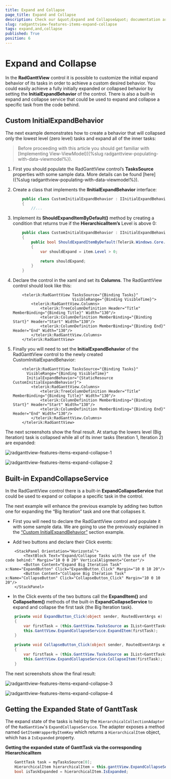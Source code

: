 ```yaml
---
title: Expand and Collapse
page_title: Expand and Collapse
description: Check our &quot;Expand and Collapse&quot; documentation article for the RadGanttView {{ site.framework_name }} control.
slug: radganttview-features-items-expand-collapse
tags: expand,and,collapse
published: True
position: 6
---
```


# Expand and Collapse

In the __RadGanttView__ control it is possible to customize the initial expand behavior of its tasks in order to achieve a custom desired behavior. You could easily achieve a fully initially expanded or collapsed behavior by setting the __InitialExpandBehavior__ of the control. There is also a built-in expand and collapse service that could be used to expand and collapse a specific task from the code behind.

## Custom InitialExpandBehavior

The next example demonstrates how to create a behavior that will collapsed only the lowest level (zero level) tasks and expand all of the inner tasks:

>Before proceeding with this article you should get familiar with [Implementing View-ViewModel]({%slug radganttview-populating-with-data-viewmodel%}).

1. First you should populate the RadGanttView control’s __TasksSource__ properties with some sample data. More details can be found [here]({%slug radganttview-populating-with-data-viewmodel%}).

1. Create a class that implements the __IInitialExpandBehavior__ interface:

	```C#
		public class CustomInitialExpandBehavior : IInitialExpandBehavior
		{
		    //...
	```

1. Implement its __ShouldExpandItemByDefault()__ method by creating a condition that returns true if the __HierarchicalItem’s__ Level is above 0:

	```C#
		public class CustomInitialExpandBehavior : IInitialExpandBehavior
		{
		    public bool ShouldExpandItemByDefault(Telerik.Windows.Core.HierarchicalItem item)
		    {
		        var shouldExpand = item.Level > 0;
		
		        return shouldExpand;
		    }
		}
	```

1. Declare the control in the xaml and set its __Columns__. The RadGanttView control should look like this:

	```XAML
		<telerik:RadGanttView TasksSource="{Binding Tasks}"
		                      VisibleRange="{Binding VisibleTime}">
		    <telerik:RadGanttView.Columns>
		        <telerik:TreeColumnDefinition Header="Title" MemberBinding="{Binding Title}" Width="130"/>
		        <telerik:ColumnDefinition MemberBinding="{Binding Start}" Header="Start" Width="130"/>
		        <telerik:ColumnDefinition MemberBinding="{Binding End}" Header="End" Width="130"/>
		    </telerik:RadGanttView.Columns>
		</telerik:RadGanttView>
	```

1. Finally you will need to set the __InitialExpandBehavior__ of the RadGanttView control to the newly created CustomInitialExpandBehavior:

	```XAML
		<telerik:RadGanttView TasksSource="{Binding Tasks}"
		  VisibleRange="{Binding VisibleTime}"
		  InitialExpandBehavior="{StaticResource CustomInitialExpandBehavior}">
		    <telerik:RadGanttView.Columns>
		        <telerik:TreeColumnDefinition Header="Title" MemberBinding="{Binding Title}" Width="130"/>
		        <telerik:ColumnDefinition MemberBinding="{Binding Start}" Header="Start" Width="130"/>
		        <telerik:ColumnDefinition MemberBinding="{Binding End}" Header="End" Width="130"/>
		    </telerik:RadGanttView.Columns>
		</telerik:RadGanttView>
	```

The next screenshots show the final result. At startup the lowers level (Big Iteration) task is collapsed while all of its inner tasks (Iteration 1, Iteration 2) are expanded:

![radganttview-features-items-expand-collapse-1](images/radganttview-features-items-expand-collapse-1.jpg)

![radganttview-features-items-expand-collapse-2](images/radganttview-features-items-expand-collapse-2.jpg)

## Built-in ExpandCollapseService

In the RadGanttView control there is a built-in __ExpandCollapseService__ that could be used to expand or collapse a specific task in the control.

The next example will enhance the previous example by adding two button one for expanding the “Big Iteration” task and one that collapses it.  

* First you will need to declare the RadGanttView control and populate it with some sample data. We are going to use the previously explained in the [“Custom InitialExpandBehavior”](#custom-initialexpandbehavior) section example.

* Add two buttons and declare their Click events:

```XAML
	<StackPanel Orientation="Horizontal">
	    <TextBlock Text="Expand/Collapse Tasks with the use of the code behind:" Margin="10 0 0 20" VerticalAlignment="Center"/>
	    <Button Content="Expand Big Iteration Task" x:Name="ExpandButton" Click="ExpandButton_Click" Margin="10 0 10 20"/>
	    <Button Content="Collapse Big Iteration Task" x:Name="CollapseButton" Click="CollapseButton_Click" Margin="10 0 10 20"/>
	</StackPanel>
```

* In the Click events of the two buttons call the __ExpandItem()__ and __CollapseItem()__ methods of the built-in __ExpandCollapseService__ to expand and collapse the first task (the Big Iteration task).

```C#
	private void ExpandButton_Click(object sender, RoutedEventArgs e)
	{
	    var firstTask = (this.GanttView.TasksSource as IList<GanttTask>)[0];
	    this.GanttView.ExpandCollapseService.ExpandItem(firstTask);
	}
	
	private void CollapseButton_Click(object sender, RoutedEventArgs e)
	{
	    var firstTask = (this.GanttView.TasksSource as IList<GanttTask>)[0];
	    this.GanttView.ExpandCollapseService.CollapseItem(firstTask);
	}
```

The next screenshots show the final result:

![radganttview-features-items-expand-collapse-3](images/radganttview-features-items-expand-collapse-3.jpg)

![radganttview-features-items-expand-collapse-4](images/radganttview-features-items-expand-collapse-4.jpg)

## Getting the Expanded State of GanttTask

The expand state of the tasks is held by the `HierarchicalCollectionAdapter` of the `RadGantView`'s `ExpandCollapseService`. The adapter exposes a method named `GetItemWrapperByItemKey` which returns a `HierarchicalItem` object, which has a `IsExpanded` property. 

__Getting the expanded state of GanttTask via the corresponding HierarchicalItem__  

```C#
	GanttTask task = myTasksSource[0];
	HierarchicalItem hierarchicalItem = this.ganttView.ExpandCollapseService.HierarchicalCollectionAdapter.GetItemWrapperByItemKey(task);
 	bool isTaskExpanded = hierarchicalItem.IsExpanded;
```

